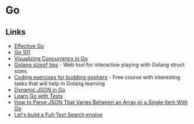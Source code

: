 # Go

## Links

* [Effective Go](https://golang.org/doc/effective_go.html)
* [Go 101](https://go101.org/article/101.html)
* [Visualizing Concurrency in Go](https://divan.dev/posts/go_concurrency_visualize/)
* [Golang sizeof tips](http://golang-sizeof.tips/) - Web tool for interactive playing with Golang struct sizes
* [Coding exercises for budding gophers](https://gophercises.com) - Free course with interesting tasks that will help in Golang learning
* [Dynamic JSON in Go](https://eagain.net/articles/go-dynamic-json/)
* [Learn Go with Tests](https://quii.gitbook.io/learn-go-with-tests/)
* [How to Parse JSON That Varies Between an Array or a Single Item With Go](https://www.calhoun.io/how-to-parse-json-that-varies-between-an-array-or-a-single-item-with-go/)
* [Let's build a Full-Text Search engine](https://artem.krylysov.com/blog/2020/07/28/lets-build-a-full-text-search-engine/)

